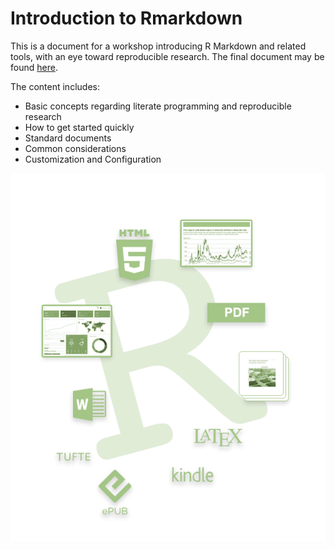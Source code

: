 # Introduction to Rmarkdown

This is a document for a workshop introducing R Markdown and related tools, with an eye toward reproducible research.  The final document may be found [here](https://m-clark.github.io/Introduction-to-Rmarkdown/).

The content includes:

- Basic concepts regarding literate programming and reproducible research
- How to get started quickly
- Standard documents
- Common considerations
- Customization and Configuration

<img src="img/RMarkdownOutputFormats.png" style="display:block; margin: 0 auto;">